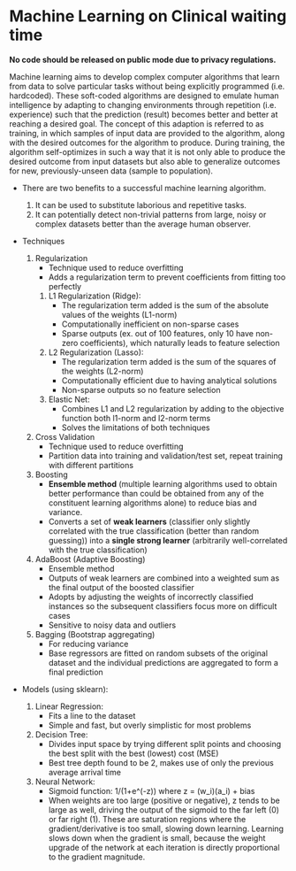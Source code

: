 # Machine Learning on Clinical waiting time
**No code should be released on public mode due to privacy regulations.**     

Machine learning aims to develop complex computer algorithms that learn from
data to solve particular tasks without being explicitly programmed (i.e. hardcoded).
These soft-coded algorithms are designed to emulate
human intelligence by adapting to changing environments through repetition
(i.e. experience) such that the prediction (result) becomes better and better at reaching a desired
goal. The concept of this adaption is referred to as training, in which samples of
input data are provided to the algorithm, along with the desired outcomes
for the algorithm to produce. During training, the algorithm self-optimizes in
such a way that it is not only able to produce the desired outcome from input
datasets but also able to generalize outcomes for new, previously-unseen data (sample to population).

- There are two benefits to a successful machine learning algorithm. 
  1. It can be used to substitute laborious and repetitive tasks. 
  2. It can potentially detect non-trivial patterns from large, noisy
or complex datasets better than the average human observer. 


- Techniques
	1. Regularization
		- Technique used to reduce overfitting
		- Adds a regularization term to prevent coefficients from fitting too perfectly
		1. L1 Regularization (Ridge):
			- The regularization term added is the sum of the absolute values of the weights (L1-norm)
			- Computationally inefficient on non-sparse cases
			- Sparse outputs (ex. out of 100 features, only 10 have non-zero coefficients), which naturally leads to feature selection
		1. L2 Regularization (Lasso):
			- The regularization term added is the sum of the squares of the weights (L2-norm)
			- Computationally efficient due to having analytical solutions
			- Non-sparse outputs so no feature selection
		1. Elastic Net:
			- Combines L1 and L2 regularization by adding to the objective function both l1-norm and l2-norm terms
			- Solves the limitations of both techniques
	1. Cross Validation
		- Technique used to reduce overfitting
		- Partition data into training and validation/test set, repeat training with different partitions
	1. Boosting
		- **Ensemble method** (multiple learning algorithms used to obtain better performance than could be obtained from any of the constituent learning algorithms alone) to reduce bias and variance.
		- Converts a set of **weak learners** (classifier only slightly correlated with the true classification (better than random guessing)) into a **single strong learner** (arbitrarily well-correlated with the true classification)
	1. AdaBoost (Adaptive Boosting)
		- Ensemble method
		- Outputs of weak learners are combined into a weighted sum as the final output of the boosted classifier
		- Adopts by adjusting the weights of incorrectly classified instances so the subsequent classifiers focus more on difficult cases
		- Sensitive to noisy data and outliers
	1. Bagging (Bootstrap aggregating)
		- For reducing variance
		- Base regressors are fitted on random subsets of the original dataset and the individual predictions are aggregated to form a final prediction
- Models (using sklearn):
	1. Linear Regression:
		- Fits a line to the dataset
		- Simple and fast, but overly simplistic for most problems
	1. Decision Tree:
		- Divides input space by trying different split points and choosing the best split with the best (lowest) cost (MSE)
		- Best tree depth found to be 2, makes use of only the previous average arrival time
	1. Neural Network:
		- Sigmoid function: 1/(1+e^(-z)) where z = (w_i)(a_i) + bias
		- When weights are too large (positive or negative), z tends to be large as well, driving the output of the sigmoid to the far left (0) or far right (1). These are saturation regions where the gradient/derivative is too small, slowing down learning. Learning slows down when the gradient is small, because the weight upgrade of the network at each iteration is directly proportional to the gradient magnitude.
